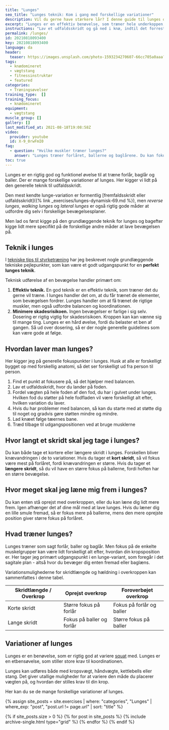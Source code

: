 ```yaml
---
title: "Lunges"
seo_title: "Lunges teknik: Kom i gang med forskellige variationer"
description: Vil du gerne have stærkere lår? I denne guide til lunges og udfaldsskridt får du både tips og tricks til at gøre din bentræning mere effektiv.
excerpt: "Lunges er en effektiv benøvelse, som træner hele underkoppen, og samtidig stiller krav til din balance og koordination. Udfaldsskridtet træner både forlår og balder. Her kigger vi på teknik i lunges og variationer."
instructions: "Lav et udfaldsskridt og gå ned i knæ, indtil det forreste lår er vandret og det andet næsten knæ rører jorden. Bevæg dig dynamisk tilbage til udgangspositionen."
permalink: /lunges/
id: 20210818093400
key: 20210818093400
language: da
header:
  teaser: https://images.unsplash.com/photo-1593234270607-66cc705a0aaa?ixid=MnwxMjA3fDB8MHxwaG90by1wYWdlfHx8fGVufDB8fHx8&ixlib=rb-1.2.1&auto=format&fit=crop&h=300&w=400&q=10
tags:
  - knædomineret
  - vægtstang
  - fitnessinstruktør
  - featured
categories:
  - Træningsøvelser
training_type:  []
training_focus:
  - knædomineret
equipment:
  - vægtstang
muscle_group: []
gallery: []
last_modified_at: 2021-08-18T19:08:58Z
video:
  provider: youtube
  id: X-9_0rwFmI0
faq:
  - question: "Hvilke muskler træner lunges?"
    answer: "Lunges træner forlåret, ballerne og baglårene. Du kan fokusere mere på forlårene eller ballerne alt efter, hvor langt et skridt du tager. Et kort skridt, så vil du have større knævandring, og derfor mere fokus på forlårene. Et længere skridt vil gøre at du har en større hoftepåvirkning, og så går lunges mere i ballerne."
toc: true
---
```


Lunges er en rigtig god og funktionel øvelse til at træne forlår, baglår og baller. Der er mange forskellige variationer af lunges. Her kigger vi lidt på den generelle teknik til udfaldsskridt.

Den mest kendte lunge-variation er formentlig [fremfaldsskridt eller udfaldsskridt]({% link _exercises/lunges-dynamisk-69.md %}), men _reverse lunges_, _walking lunges_ og _lateral lunges_ er også rigtig gode måder at udfordre dig selv i forskellige bevægelsesplaner.

Men lad os først kigge på den grundlæggende teknik for lunges og bagefter kigge lidt mere specifikt på de forskellige andre måder at lave bevægelsen på.

## Teknik i lunges

I [tekniske tips til styrketræning](/rigtig-teknik-styrketraening/) har jeg beskrevet nogle grundlæggende tekniske pejlepunkter, som kan være et godt udgangspunkt for en **perfekt lunges teknik**.

Teknisk udførelse af en bevægelse handler primært om:

1. **Effektiv teknik.** En god teknik er en effektiv teknik, som træner det du gerne vil træne. I lunges handler det om, at du får trænet de elementer, som bevægelsen fordrer. Lunges handler om at få trænet de rigtige muskler, men også udfordre balancen og koordinationen.
2. **Minimere skadesrisikoen.** Ingen bevægelser er farlige i sig selv. Dosering er rigtig vigtig for skadesrisikoen. Kroppen kan kan vænne sig til mange ting. Lunges er en hård øvelse, fordi du belaster et ben af gangen. Så ud over dosering, så er der nogle generelle guidelines som kan være gode at følge.

## Hvordan laver man lunges?

Her kigger jeg på generelle fokuspunkter i lunges. Husk at alle er forskelligt bygget op med forskellig anatomi, så det ser forskelligt ud fra person til person.

1. Find et punkt at fokusere på, så det hjælper med balancen.
2. Lav et udfaldsskridt, hvor du lander på foden.
3. Fordel vægten på hele foden af den fod, du har i gulvet under lunges. Hvilken fod du støtter på hele fodfladen vil være forskelligt alt efter, hvilken variation du laver.
4. Hvis du har problemer med balancen, så kan du starte med at støtte dig til noget og gradvis gøre støtten mindre og mindre.
5. Lad knæet følge tæernes bane.
6. Træd tilbage til udgangspositionen ved at bruge musklerne

## Hvor langt et skridt skal jeg tage i lunges?

Du kan både tage et kortere eller længere skridt i lunges. Forskellen bliver knævandringen i de to variationer. Hvis du tager et **kort skridt**, så vil fokus være mest på forlåret, fordi knævandringen er større. Hvis du tager et **længere skridt**, så du vil have en større fokus på ballerne, fordi hoften har en større bevægelse.

## Hvor meget skal jeg læne mig frem i lunges?

Du kan enten stå oprejst med overkroppen, eller du kan læne dig lidt mere frem. Igen afhænger det af dine mål med at lave lunges. Hvis du læner dig en lille smule fremad, så er fokus mere på ballerne, mens den mere oprejste position giver større fokus på forlåret.

## Hvad træner lunges?

Lunges træner som sagt forlår, baller og baglår. Men fokus på de enkelte muskelgrupper kan være lidt forskelligt alt efter, hvordan din kropsposition er. Her tager jeg primært udgangspunkt i en lunge-variant, som foregår i det sagitale plan - altså hvor du bevæger dig enten fremad eller baglæns.

Variationsmulighederne for skridtlængde og hældning i overkroppen kan sammenfattes i denne tabel.

| Skridtlængde / Overkrop | Oprejst overkrop | Foroverbøjet overkrop |
|-|-|-|
| Korte skridt | Større fokus på forlår | Fokus på forlår og baller |
| Lange skridt | Fokus på baller og forlår | Større fokus på baller |

## Variationer af lunges

Lunges er en benøvelse, som er rigtig god at variere [squat](/squat/) med. Lunges er en etbensøvelse, som stiller store krav til koordinationen.

Lunges kan udføres både med kropsvægt, håndvægte, kettlebells eller stang. Det giver utallige muligheder for at variere den måde du placerer vægten på, og hvordan der stilles krav til din krop.

Her kan du se de mange forskellige variationer af lunges.

{% assign site_posts = site.exercises | where: "categories", "Lunges" | where_exp: "post", "post.url != page.url" | sort: "title" %}

<div class="feature__wrapper">

{% if site_posts.size > 0 %}
  {% for post in site_posts %}
    {% include archive-single.html type="grid" %}
  {% endfor %}
{% endif %}

</div>
